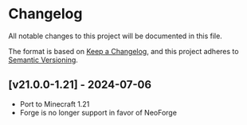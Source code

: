 # Changelog
All notable changes to this project will be documented in this file.

The format is based on [Keep a Changelog](https://keepachangelog.com/en/1.0.0/),
and this project adheres to [Semantic Versioning](https://semver.org/spec/v2.0.0.html).

## [v21.0.0-1.21] - 2024-07-06
- Port to Minecraft 1.21
- Forge is no longer support in favor of NeoForge
